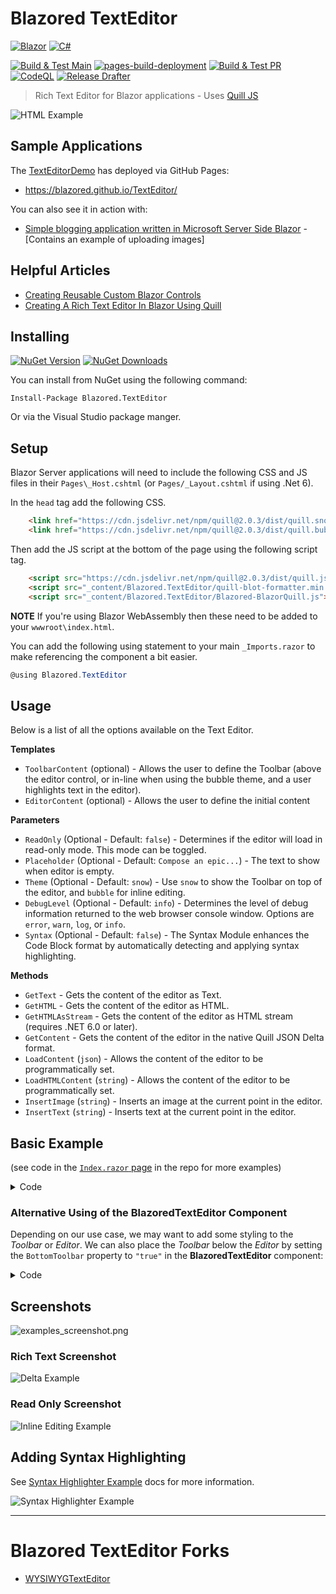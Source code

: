 # Blazored TextEditor

<!-- ![Blazored Icon](https://avatars.githubusercontent.com/u/39194025?s=200&v=4 "Blazored Icon") -->

[![Blazor](https://img.shields.io/badge/blazor-5C2D91.svg?style=for-the-badge&logo=blazor&logoColor=white)](https://dotnet.microsoft.com/en-us/apps/aspnet/web-apps/blazor) [![C#](https://img.shields.io/badge/c%23-239120.svg?style=for-the-badge&logo=c-sharp&logoColor=white)](https://learn.microsoft.com/en-us/dotnet/csharp/)

[![Build & Test Main](https://github.com/Blazored/TextEditor/actions/workflows/ci-main.yml/badge.svg)](https://github.com/Blazored/TextEditor/actions/workflows/ci-main.yml)
[![pages-build-deployment](https://github.com/Blazored/TextEditor/actions/workflows/pages/pages-build-deployment/badge.svg)](https://github.com/Blazored/TextEditor/actions/workflows/pages/pages-build-deployment)
[![Build & Test PR](https://github.com/Blazored/TextEditor/actions/workflows/ci-pr.yml/badge.svg)](https://github.com/Blazored/TextEditor/actions/workflows/ci-pr.yml)
[![CodeQL](https://github.com/Blazored/TextEditor/actions/workflows/codeql-analysis.yml/badge.svg)](https://github.com/Blazored/TextEditor/actions/workflows/codeql-analysis.yml)
[![Release Drafter](https://github.com/Blazored/TextEditor/actions/workflows/release-drafter.yml/badge.svg)](https://github.com/Blazored/TextEditor/actions/workflows/release-drafter.yml)

> Rich Text Editor for Blazor applications - Uses [Quill JS](https://quilljs.com/ "Quill JS.com")

![HTML Example](docs/images/HTMLExample.png "HTML Example]")

## Sample Applications

The [TextEditorDemo](samples/TextEditorDemo) has deployed via GitHub Pages:

- https://blazored.github.io/TextEditor/

You can also see it in action with:

* [Simple blogging application written in Microsoft Server Side Blazor](https://github.com/ADefWebserver/Blazor-Blogs "Blazor Blogs") - [Contains an example of uploading images]

## Helpful Articles

* [Creating Reusable Custom Blazor Controls](https://blazorhelpwebsite.com/ViewBlogPost/11 "BlazorHelpWebsite.com")
* [Creating A Rich Text Editor In Blazor Using Quill](https://blazorhelpwebsite.com/ViewBlogPost/12 "BlazorHelpWebsite.com")

## Installing

[![NuGet Version](https://img.shields.io/nuget/v/blazored.TextEditor.svg?logo=nuget "NuGet Version")](https://www.nuget.org/packages/Blazored.TextEditor/)
[![NuGet Downloads](https://img.shields.io/nuget/dt/Blazored.TextEditor?logo=nuget "NuGet Downloads")](https://www.nuget.org/packages/Blazored.TextEditor/)

You can install from NuGet using the following command:

`Install-Package Blazored.TextEditor`

Or via the Visual Studio package manger.

## Setup

Blazor Server applications will need to include the following CSS and JS files in their `Pages\_Host.cshtml` (or `Pages/_Layout.cshtml` if using .Net 6).

In the `head` tag add the following CSS.

```html
    <link href="https://cdn.jsdelivr.net/npm/quill@2.0.3/dist/quill.snow.css" rel="stylesheet">
    <link href="https://cdn.jsdelivr.net/npm/quill@2.0.3/dist/quill.bubble.css" rel="stylesheet">
```

Then add the JS script at the bottom of the page using the following script tag.

```html
    <script src="https://cdn.jsdelivr.net/npm/quill@2.0.3/dist/quill.js"></script>
    <script src="_content/Blazored.TextEditor/quill-blot-formatter.min.js"></script>
    <script src="_content/Blazored.TextEditor/Blazored-BlazorQuill.js"></script>
```

**NOTE** If you're using Blazor WebAssembly then these need to be added to your `wwwroot\index.html`.

You can add the following using statement to your main `_Imports.razor` to make referencing the component a bit easier.

```cs
@using Blazored.TextEditor
```

## Usage

Below is a list of all the options available on the Text Editor.

**Templates**

- `ToolbarContent` (optional) - Allows the user to define the Toolbar (above the editor control, or in-line when using the bubble theme, and a user highlights text in the editor).
- `EditorContent` (optional) - Allows the user to define the initial content

**Parameters**

- `ReadOnly` (Optional - Default: `false`) - Determines if the editor will load in read-only mode. This mode can be toggled.
- `Placeholder` (Optional - Default: `Compose an epic...`) - The text to show when editor is empty.
- `Theme` (Optional - Default: `snow`) - Use `snow` to show the Toolbar on top of the editor, and `bubble` for inline editing.
- `DebugLevel` (Optional - Default: `info`) - Determines the level of debug information returned to the web browser console window. Options are `error`, `warn`, `log`, or `info`.
- `Syntax` (Optional - Default: `false`) - The Syntax Module enhances the Code Block format by automatically detecting and applying syntax highlighting.

**Methods**

- `GetText` - Gets the content of the editor as Text.
- `GetHTML` - Gets the content of the editor as HTML.
- `GetHTMLAsStream` - Gets the content of the editor as HTML stream (requires .NET 6.0 or later).
- `GetContent` - Gets the content of the editor in the native Quill JSON Delta format.
- `LoadContent` (`json`) - Allows the content of the editor to be programmatically set.
- `LoadHTMLContent` (`string`) - Allows the content of the editor to be programmatically set.
- `InsertImage` (`string`) - Inserts an image at the current point in the editor.
- `InsertText` (`string`) - Inserts text at the current point in the editor.

## Basic Example

(see code in the [`Index.razor` page](https://github.com/Blazored/TextEditor/blob/main/samples/BlazorServerSide/Pages/Index.razor) in the repo for more examples)

<details>
<summary>Code</summary>

```cs
@using Blazored.TextEditor

<BlazoredTextEditor @ref="@QuillHtml">
    <ToolbarContent>
        <select class="ql-header">
            <option selected=""></option>
            <option value="1"></option>
            <option value="2"></option>
            <option value="3"></option>
            <option value="4"></option>
            <option value="5"></option>
        </select>
        <span class="ql-formats">
            <button class="ql-bold"></button>
            <button class="ql-italic"></button>
            <button class="ql-underline"></button>
            <button class="ql-strike"></button>
        </span>
        <span class="ql-formats">
            <select class="ql-color"></select>
            <select class="ql-background"></select>
        </span>
        <span class="ql-formats">
            <button class="ql-list" value="ordered"></button>
            <button class="ql-list" value="bullet"></button>
        </span>
        <span class="ql-formats">
            <button class="ql-link"></button>
        </span>
    </ToolbarContent>
    <EditorContent>
        <h4>This Toolbar works with HTML</h4>
        <a href="http://BlazorHelpWebsite.com">
        BlazorHelpWebsite.com</a>
    </EditorContent>
</BlazoredTextEditor>
<br />
<button class="btn btn-primary" 
        @onclick="GetHTML">Get HTML</button>
<button class="btn btn-primary"
        @onclick="SetHTML">Set HTML</button>
<br />
<div>
    <br />
    @((MarkupString)QuillHTMLContent)
    @QuillHTMLContent
</div>
<br />

@code {

BlazoredTextEditor QuillHtml;
string QuillHTMLContent;

    public async Task GetHTML()
    {
        QuillHTMLContent = await this.QuillHtml.GetHTML();
    }

    public async Task SetHTML()
    {
        string QuillContent =
            @"<a href='http://BlazorHelpWebsite.com/'>" +
            "<img src='images/BlazorHelpWebsite.gif' /></a>";

        await this.QuillHtml.LoadHTMLContent(QuillContent);
    }
}
```

</details>

### Alternative Using of the BlazoredTextEditor Component

Depending on our use case, we may want to add some styling to the _Toolbar_ or _Editor_. We can also place the _Toolbar_ below the _Editor_ by setting the `BottomToolbar` property to `"true"` in the **BlazoredTextEditor** component:

<details>
<summary>Code</summary>

```csharp
<style>
    .rounded {
        border-radius: 8px;
    }
    .colored-border {
        border: 4px solid red !important;
    }
</style>

<h1>Blazored.TextEditor Usage Examples</h1>

<h3>Basic Example</h3>
<BlazoredTextEditor
    @ref="@richEditor">
    <ToolbarContent>
        @((MarkupString) toolbar)
    </ToolbarContent>
    <EditorContent>
        @((MarkupString) body)
    </EditorContent>
</BlazoredTextEditor>
<br/>
<br/>

<h3>Show the Toolbar Below the Editor</h3>
<BlazoredTextEditor
    BottomToolbar="true"
    @ref="@richEditor">
    <ToolbarContent>
        @((MarkupString) toolbar)
    </ToolbarContent>
    <EditorContent>
        @((MarkupString) body)
    </EditorContent>
</BlazoredTextEditor>
<br/>
<br/>

<h3>Styled Toolbar</h3>
<BlazoredTextEditor
    @ref="@richEditor"
    ToolbarCSSClass="rounded colored-border"
    ToolbarCssStyle="background: lightpink">
    <ToolbarContent>
        @((MarkupString) toolbar)
    </ToolbarContent>
    <EditorContent>
        @((MarkupString) body)
    </EditorContent>
</BlazoredTextEditor>
<br/>
<br/>

<h3>Styled Editor</h3>
<BlazoredTextEditor
    EditorCSSClass="rounded colored-border"
    EditorCssStyle="padding: 10px; background: lightpink"
    @ref="@richEditor">
    <ToolbarContent>
        @((MarkupString) toolbar)
    </ToolbarContent>
    <EditorContent>
        @((MarkupString) body)
    </EditorContent>
</BlazoredTextEditor>

@code
{
    BlazoredTextEditor richEditor = default!;
    string toolbar = """"...markup here..."""";
    string body = """"...markup here..."""";

    protected override void OnInitialized()
    {
        toolbar = """"
            <select class="ql-header">
                <option selected=""></option>
                <option value="1"></option>
                <option value="2"></option>
                <option value="3"></option>
                <option value="4"></option>
                <option value="5"></option>
            </select>
            <span class="ql-formats">
                <button class="ql-bold"></button>
                <button class="ql-italic"></button>
                <button class="ql-underline"></button>
                <button class="ql-strike"></button>
            </span>
            <span class="ql-formats">
                <select class="ql-color"></select>
                <select class="ql-background"></select>
            </span>
            <span class="ql-formats">
                <button class="ql-list" value="ordered"></button>
                <button class="ql-list" value="bullet"></button>
            </span>
            <span class="ql-formats">
                <button class="ql-link"></button>
            </span>
            """";

        body = """"
            <h4>This Toolbar works with HTML</h4>
            <a href="https://BlazorHelpWebsite.com">BlazorHelpWebsite.com</a>
            """";
    }
}
```

</details>

## Screenshots

![examples_screenshot.png](samples%2FTextEditorDemo%2Fwwwroot%2Fexamples_screenshot.png)

### Rich Text Screenshot

![Delta Example](docs/images/DeltaExample.png "Delta Example")

### Read Only Screenshot

![Inline Editing Example](docs/images/InlineEditingExample.png "Inline Editing Example")

## Adding Syntax Highlighting

See [Syntax Highlighter Example](docs/SyntaxHighlighterExample.md) docs for more information.

![Syntax Highlighter Example](docs/images/SyntaxHighlighterExample.png "Syntax Highlighter Example")

---

# Blazored TextEditor Forks

* [WYSIWYGTextEditor](https://github.com/somegenericdev/WYSIWYGTextEditor)
